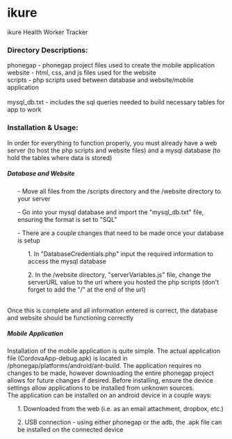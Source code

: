 # ikure
ikure Health Worker Tracker

<h3>Directory Descriptions: </h3>
phonegap - phonegap project files used to create the mobile application <br>
website - html, css, and js files used for the website <br>
scripts - php scripts used between database and website/mobile application <br>
<br>
mysql_db.txt - includes the sql queries needed to build necessary tables for app to work <br>

<h3>Installation & Usage: </h3>
In order for everything to function properly, you must already have a web server (to host the php scripts and website files) and a mysql database (to hold the tables where data is stored)<br>
<h5>Database and Website</h5>
<ul> - Move all files from the /scripts directory and the /website directory to your server</ul>
<ul> - Go into your mysql database and import the "mysql_db.txt" file, ensuring the format is set to "SQL"</ul>
<ul> - There are a couple changes that need to be made once your database is setup</ul>
<ul><ul> 1. In "DatabaseCredentials.php" input the required information to access the mysql database</ul></ul>
<ul><ul> 2. In the /website directory, "serverVariables.js" file, change the serverURL value to the url where you hosted the php scripts (don't forget to add the "/" at the end of the url)</ul></ul>
<br>
Once this is complete and all information entered is correct, the database and website should be functioning correctly <br>

<h5>Mobile Application</h5>
Installation of the mobile application is quite simple.  The actual application file (CordovaApp-debug.apk) is located in /phonegap/platforms/android/ant-build.  The application requires no changes to be made, however downloading the entire phonegap project allows for future changes if desired.  Before installing, ensure the device settings allow applications to be installed from unknown sources.<br>
The application can be installed on an android device in a couple ways:<br>
<ol>1. Downloaded from the web (i.e. as an email attachment, dropbox, etc.)</ol>
<ol>2. USB connection - using either phonegap or the adb, the .apk file can be installed on the connected device</ol>


